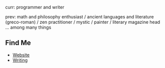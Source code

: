 curr: programmer and writer

prev: math and philosophy enthusiast / ancient languages and literature (greco-roman) / zen practitioner / mystic / painter / literary magazine head ... among many things 

## Find Me
- <a href="https://limjungyoon.com/">Website</a>
- <a href="https://jungyoonlim.substack.com/">Writing</a>
